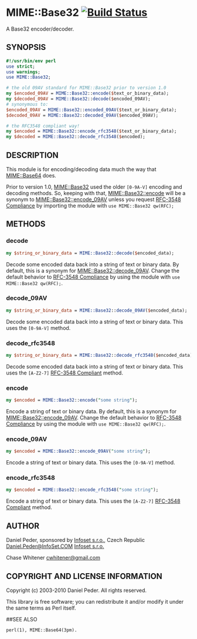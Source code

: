 # MIME::Base32 [![Build Status](https://travis-ci.org/genio/p5-mime-base32.svg?branch=master)](https://travis-ci.org/genio/p5-mime-base32)

A Base32 encoder/decoder.

## SYNOPSIS
```perl
#!/usr/bin/env perl
use strict;
use warnings;
use MIME::Base32;

# the old 09AV standard for MIME::Base32 prior to version 1.0
my $encoded_09AV = MIME::Base32::encode($text_or_binary_data);
my $decoded_09AV = MIME::Base32::decode($encoded_09AV);
# synonymous to:
$encoded_09AV = MIME::Base32::encoded_09AV($text_or_binary_data);
$decoded_09AV = MIME::Base32::decoded_09AV($encoded_09AV);

# the RFC3548 compliant way!
my $encoded = MIME::Base32::encode_rfc3548($text_or_binary_data);
my $decoded = MIME::Base32::decode_rfc3548($encoded);
```

## DESCRIPTION
This module is for encoding/decoding data much the way that [MIME::Base64](https://metacpan.org/pod/MIME::Base64) does.

Prior to version 1.0, [MIME::Base32](https://github.com/genio/p5-mime-base32) used the older ```[0-9A-V]``` encoding and decoding methods. So, keeping with that, [MIME::Base32::encode](#encode) will be a synonym to [MIME::Base32::encode_09AV](#encode_09AV) unless you request [RFC-3548 Compliance](https://tools.ietf.org/html/rfc3548#section-5) by importing the module with ```use MIME::Base32 qw(RFC);```

## METHODS

### decode

```perl
my $string_or_binary_data = MIME::Base32::decode($encoded_data);
```

Decode some encoded data back into a string of text or binary data.  By default, this is a synonym for [MIME::Base32::decode_09AV](#decode_09AV).
Change the default behavior to [RFC-3548 Compliance](https://tools.ietf.org/html/rfc3548#section-5) by using the module with ```use MIME::Base32 qw(RFC);```.

### decode_09AV

```perl
my $string_or_binary_data = MIME::Base32::decode_09AV($encoded_data);
```

Decode some encoded data back into a string of text or binary data. This uses the ```[0-9A-V]``` method.

### decode_rfc3548

```perl
my $string_or_binary_data = MIME::Base32::decode_rfc3548($encoded_data);
```
Decode some encoded data back into a string of text or binary data. This uses the ```[A-Z2-7]``` [RFC-3548 Compliant](https://tools.ietf.org/html/rfc3548#section-5) method.

### encode

```perl
my $encoded = MIME::Base32::encode("some string");
```

Encode a string of text or binary data.  By default, this is a synonym for [MIME::Base32::encode_09AV](#encode_09AV).
Change the default behavior to [RFC-3548 Compliance](https://tools.ietf.org/html/rfc3548#section-5) by
using the module with ```use MIME::Base32 qw(RFC);```.

### encode_09AV

```perl
my $encoded = MIME::Base32::encode_09AV("some string");
```

Encode a string of text or binary data. This uses the ```[0-9A-V]``` method.

### encode_rfc3548

```perl
my $encoded = MIME::Base32::encode_rfc3548("some string");
```

Encode a string of text or binary data. This uses the ```[A-Z2-7]``` [RFC-3548 Compliant](https://tools.ietf.org/html/rfc3548#section-5) method.


## AUTHOR

Daniel Peder, sponsored by [Infoset s.r.o.](http://www.infoset.com), Czech Republic
<Daniel.Peder@InfoSet.COM> [Infoset s.r.o.](http://www.infoset.com)

Chase Whitener <cwhitener@gmail.com>

## COPYRIGHT AND LICENSE INFORMATION

Copyright (c) 2003-2010 Daniel Peder.  All rights reserved.

This library is free software; you can redistribute it and/or
modify it under the same terms as Perl itself.

##SEE ALSO

    perl(1), MIME::Base64(3pm).
